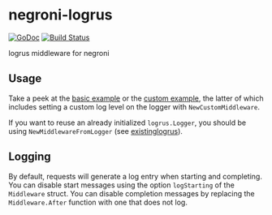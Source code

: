 negroni-logrus
==============

[![GoDoc](https://godoc.org/github.com/meatballhat/negroni-logrus?status.svg)](https://godoc.org/github.com/meatballhat/negroni-logrus)
[![Build Status](https://travis-ci.org/meatballhat/negroni-logrus.svg?branch=master)](https://travis-ci.org/meatballhat/negroni-logrus)

logrus middleware for negroni

## Usage

Take a peek at the [basic example](./examples/basic/example.go) or the [custom
example](./examples/custom/example.go), the latter of which includes setting a
custom log level on the logger with `NewCustomMiddleware`.

If you want to reuse an already initialized `logrus.Logger`, you should be using
`NewMiddlewareFromLogger` (see [existinglogrus](./examples/existinglogrus/example.go)).

## Logging

By default, requests will generate a log entry when starting and completing.
You can disable start messages using the option `logStarting` of the `Middleware` struct.
You can disable completion messages by replacing the `Middleware.After` function with one that does not log.
